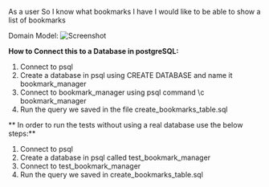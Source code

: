 As a user
So I know what bookmarks I have
I would like to be able to show a list of bookmarks

Domain Model:
![Screenshot](https://i.imgur.com/Pqgu55f.png)

**How to Connect this to a Database in postgreSQL:**

1) Connect to psql
2) Create a database in psql using CREATE DATABASE and name it bookmark_manager
3) Connect to bookmark_manager using psql command \c bookmark_manager
4) Run the query we saved in the file create_bookmarks_table.sql

** In order to run the tests without using a real database use the below steps:**
1) Connect to psql
2) Create a database in psql called test_bookmark_manager
3) Connect to test_bookmark_manager 
4) Run the query we saved in create_bookmarks_table.sql